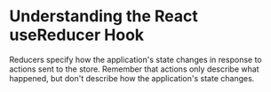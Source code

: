 # Understanding the React useReducer Hook
Reducers specify how the application's state changes in response to actions sent to the store. Remember that actions only describe what happened, but don't describe how the application's state changes.

